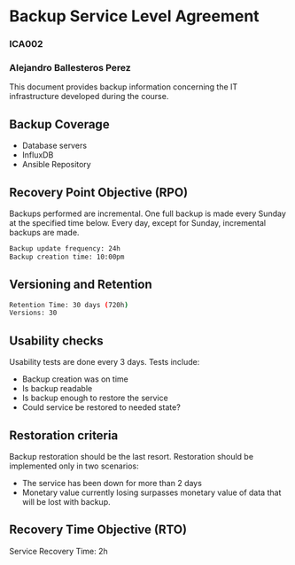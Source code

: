 # Backup Service Level Agreement

### ICA002
### Alejandro Ballesteros Perez


This document provides backup information concerning the IT infrastructure developed during the course.

## Backup Coverage

- Database servers
- InfluxDB
- Ansible Repository

## Recovery Point Objective (RPO)

Backups performed are incremental. One full backup is made every Sunday at the specified time below. Every day, except for Sunday, incremental backups are made.
```sh
Backup update frequency: 24h
Backup creation time: 10:00pm
```

## Versioning and Retention


```sh
Retention Time: 30 days (720h)
Versions: 30
```


## Usability checks

Usability tests are done every 3 days. Tests include:

- Backup creation was on time
- Is backup readable
- Is backup enough to restore the service
- Could service be restored to needed state?

## Restoration criteria


Backup restoration should be the last resort. Restoration should be implemented only in two scenarios:

- The service has been down for more than 2 days
- Monetary value currently losing surpasses monetary value of data that will be lost with backup.


## Recovery Time Objective (RTO)


Service Recovery Time: 2h
